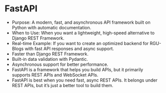 # FastAPI
- Purpose: A modern, fast, and asynchronous API framework built on Python with automatic documentation.
- When to Use: When you want a lightweight, high-speed alternative to Django REST Framework.
- Real-time Example: If you want to create an optimized backend for RGU-Blogs with fast API responses and async support.
- Faster than Django REST Framework.
- Built-in data validation with Pydantic.
- Asynchronous support for better performance.
- FastAPI is a framework that helps you build APIs, but it primarily supports REST APIs and WebSocket APIs.
- FastAPI is best when you need fast, async REST APIs. It belongs under REST APIs, but it’s just a better tool to build them.

